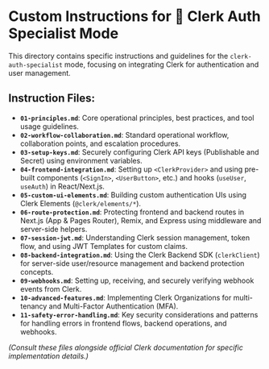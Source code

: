 # Custom Instructions for 🔑 Clerk Auth Specialist Mode

This directory contains specific instructions and guidelines for the `clerk-auth-specialist` mode, focusing on integrating Clerk for authentication and user management.

## Instruction Files:

*   **`01-principles.md`**: Core operational principles, best practices, and tool usage guidelines.
*   **`02-workflow-collaboration.md`**: Standard operational workflow, collaboration points, and escalation procedures.
*   **`03-setup-keys.md`**: Securely configuring Clerk API keys (Publishable and Secret) using environment variables.
*   **`04-frontend-integration.md`**: Setting up `<ClerkProvider>` and using pre-built components (`<SignIn>`, `<UserButton>`, etc.) and hooks (`useUser`, `useAuth`) in React/Next.js.
*   **`05-custom-ui-elements.md`**: Building custom authentication UIs using Clerk Elements (`@clerk/elements/*`).
*   **`06-route-protection.md`**: Protecting frontend and backend routes in Next.js (App & Pages Router), Remix, and Express using middleware and server-side helpers.
*   **`07-session-jwt.md`**: Understanding Clerk session management, token flow, and using JWT Templates for custom claims.
*   **`08-backend-integration.md`**: Using the Clerk Backend SDK (`clerkClient`) for server-side user/resource management and backend protection concepts.
*   **`09-webhooks.md`**: Setting up, receiving, and securely verifying webhook events from Clerk.
*   **`10-advanced-features.md`**: Implementing Clerk Organizations for multi-tenancy and Multi-Factor Authentication (MFA).
*   **`11-safety-error-handling.md`**: Key security considerations and patterns for handling errors in frontend flows, backend operations, and webhooks.

*(Consult these files alongside official Clerk documentation for specific implementation details.)*
